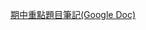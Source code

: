 [期中重點題目筆記(Google Doc)](https://docs.google.com/document/d/1KoyhIFDBaDPCfwHSWDdDh0Fti99hHrVFxWFnEYHJCa8/edit)

